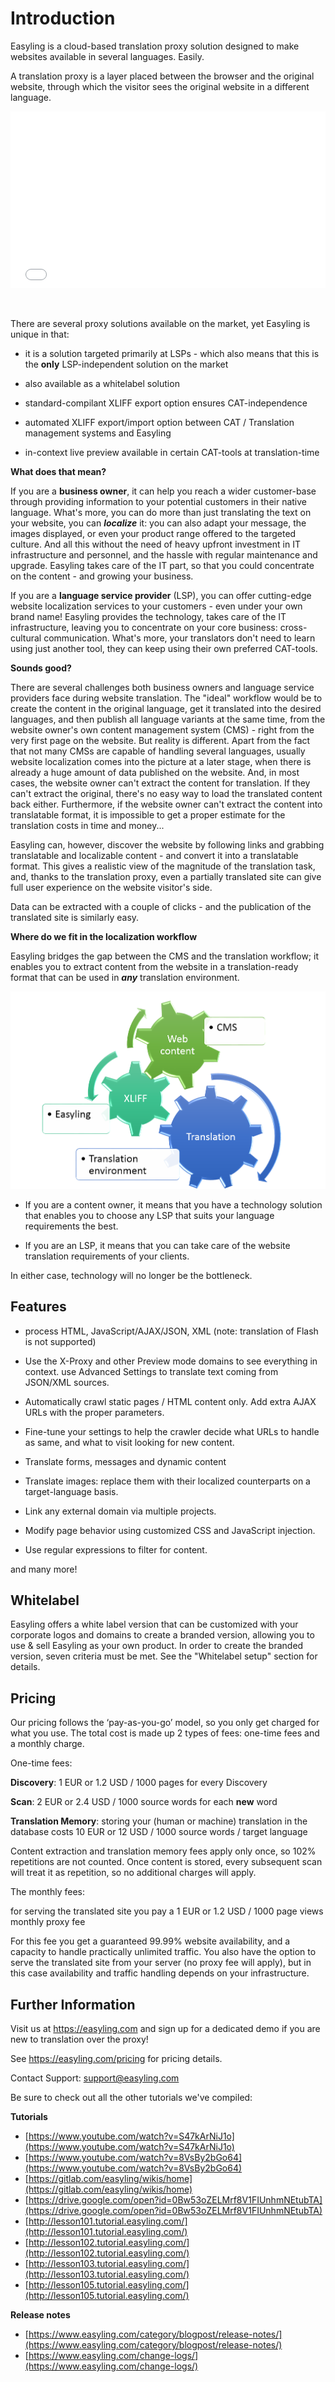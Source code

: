 # Introduction

Easyling is a cloud-based translation proxy solution designed to make
websites available in several languages. Easily.

A translation proxy is a layer placed between the browser and the
original website, through which the visitor sees the original website
in a different language.

<div style="position: relative; padding-bottom: 56.25%; height: 0; overflow: hidden; max-width: 100%; height: auto;">
<iframe src="//www.youtube.com/embed/S47kArNiJ1o" frameborder="0" allowfullscreen style="position: absolute; top: 0; left: 0; width: 100%; height: 100%;">
</iframe>
</div><br/><br/>

There are several proxy solutions available on the market, yet
Easyling is unique in that:

- it is a solution targeted primarily at LSPs - which also means that
  this is the **only** LSP-independent solution on the market

- also available as a whitelabel solution

- standard-compilant XLIFF export option ensures CAT-independence

- automated XLIFF export/import option between CAT / Translation
  management systems and Easyling

- in-context live preview available in certain CAT-tools at
  translation-time

**What does that mean?**

If you are a **business owner**, it can help you reach a wider
customer-base through providing information to your potential
customers in their native language. What's more, you can do more than
just translating the text on your website, you can ***localize*** it:
you can also adapt your message, the images displayed, or even your
product range offered to the targeted culture. And all this without
the need of heavy upfront investment in IT infrastructure and
personnel, and the hassle with regular maintenance and
upgrade. Easyling takes care of the IT part, so that you could
concentrate on the content - and growing your business.

If you are a **language service provider** (LSP), you can offer
cutting-edge website localization services to your customers - even
under your own brand name! Easyling provides the technology, takes
care of the IT infrastructure, leaving you to concentrate on your core
business: cross-cultural communication. What's more, your translators
don't need to learn using just another tool, they can keep using their
own preferred CAT-tools.<br> 

**Sounds good?**

There are several challenges both business owners and language service
providers face during website translation. The "ideal" workflow would
be to create the content in the original language, get it translated
into the desired languages, and then publish all language variants at
the same time, from the website owner's own content management system
(CMS) - right from the very first page on the website. But reality is
different. Apart from the fact that not many CMSs are capable of
handling several languages, usually website localization comes into
the picture at a later stage, when there is already a huge amount of
data published on the website. And, in most cases, the website owner
can't extract the content for translation. If they can't extract the
original, there's no easy way to load the translated content back
either. Furthermore, if the website owner can't extract the content
into translatable format, it is impossible to get a proper estimate
for the translation costs in time and money...

Easyling can, however, discover the website by following links and
grabbing translatable and localizable content - and convert it into a
translatable format. This gives a realistic view of the magnitude of
the translation task, and, thanks to the translation proxy, even a
partially translated site can give full user experience on the website
visitor's side.

Data can be extracted with a couple of clicks - and the publication of
the translated site is similarly easy.

**Where do we fit in the localization workflow**

Easyling bridges the gap between the CMS and the translation workflow;
it enables you to extract content from the website in a
translation-ready format that can be used in ***any*** translation
environment.

![Workflow](/img/misc/easyling_workflow.png)

- If you are a content owner, it means that you have a
technology solution that enables you to choose any LSP that suits your
language requirements the best.

- If you are an LSP, it means that you can take care of the website
translation requirements of your clients.

In either case, technology will no longer be the bottleneck.

## Features

- process HTML, JavaScript/AJAX/JSON, XML (note: translation
  of Flash is not supported)
  
- Use the X-Proxy and other Preview mode domains to see everything in
  context. use Advanced Settings to translate text coming from
  JSON/XML sources.
  
- Automatically crawl static pages / HTML content only. Add extra AJAX
  URLs with the proper parameters.

- Fine-tune your settings to help the crawler decide what URLs to
  handle as same, and what to visit looking for new content.

- Translate forms, messages and dynamic content

- Translate images: replace them with their localized counterparts on
  a target-language basis.

- Link any external domain via multiple projects.

- Modify page behavior using customized CSS and JavaScript injection.

- Use regular expressions to filter for content.

and many more!

## Whitelabel

Easyling offers a white label version that can be customized with your
corporate logos and domains to create a branded version, allowing you
to use & sell Easyling as your own product. In order to create the
branded version, seven criteria must be met. See the "Whitelabel
setup" section for details.

## Pricing

Our pricing follows the ‘pay-as-you-go’ model, so you only get charged
for what you use. The total cost is made up 2 types of fees: one-time
fees and a monthly charge.

One-time fees:

**Discovery**: 1 EUR or 1.2 USD / 1000 pages for every Discovery

**Scan**: 2 EUR or 2.4 USD / 1000 source words for each **new** word

**Translation Memory**: storing your (human or machine) translation in
the database costs 10 EUR or 12 USD / 1000 source words / target
language

Content extraction and translation memory fees apply only once, so
102% repetitions are not counted. Once content is stored, every
subsequent scan will treat it as repetition, so no additional charges
will apply.

The monthly fees:

for serving the translated site you pay a 1 EUR or 1.2 USD / 1000 page
views monthly proxy fee

For this fee you get a guaranteed 99.99% website availability, and a
capacity to handle practically unlimited traffic. You also have the
option to serve the translated site from your server (no proxy fee
will apply), but in this case availability and traffic handling
depends on your infrastructure.

## Further Information

Visit us at <https://easyling.com> and sign up for a dedicated demo if
you are new to translation over the proxy!

See <https://easyling.com/pricing> for pricing details.

Contact Support: <support@easyling.com>

Be sure to check out all the other tutorials we've compiled:

**Tutorials**

  - [https://www.youtube.com/watch?v=S47kArNiJ1o](https://www.youtube.com/watch?v=S47kArNiJ1o)
  - [https://www.youtube.com/watch?v=8VsBy2bGo64](https://www.youtube.com/watch?v=8VsBy2bGo64)
  - [https://gitlab.com/easyling/wikis/home](https://gitlab.com/easyling/wikis/home)
  - [https://drive.google.com/open?id=0Bw53oZELMrf8V1FIUnhmNEtubTA](https://drive.google.com/open?id=0Bw53oZELMrf8V1FIUnhmNEtubTA)
  - [http://lesson101.tutorial.easyling.com/](http://lesson101.tutorial.easyling.com/)
  - [http://lesson102.tutorial.easyling.com/](http://lesson102.tutorial.easyling.com/)
  - [http://lesson103.tutorial.easyling.com/](http://lesson103.tutorial.easyling.com/)
  - [http://lesson105.tutorial.easyling.com/](http://lesson105.tutorial.easyling.com/)

**Release notes**

  - [https://www.easyling.com/category/blogpost/release-notes/](https://www.easyling.com/category/blogpost/release-notes/)
  - [https://www.easyling.com/change-logs/](https://www.easyling.com/change-logs/)
